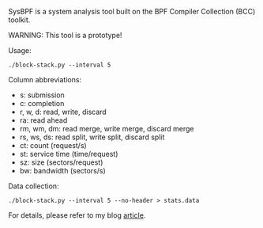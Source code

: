 SysBPF is a system analysis tool built on the BPF Compiler Collection (BCC) toolkit.

WARNING: This tool is a prototype!

Usage:

`
./block-stack.py --interval 5
`

Column abbreviations:

* s: submission
* c: completion
* r, w, d: read, write, discard
* ra: read ahead
* rm, wm, dm: read merge, write merge, discard merge
* rs, ws, ds: read split, write split, discard split
* ct: count (request/s)
* st: service time (time/request)
* sz: size (sectors/request)
* bw: bandwidth (sectors/s)

Data collection:

`
./block-stack.py --interval 5 --no-header > stats.data
`

For details, please refer to my blog [article](https://logicexception.blogspot.com/2023/01/a-systems-engineering-attempt-to.html).
